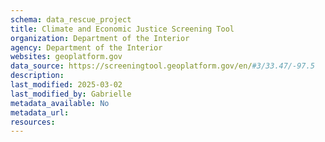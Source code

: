 ```yaml
---
schema: data_rescue_project 
title: Climate and Economic Justice Screening Tool
organization: Department of the Interior
agency: Department of the Interior
websites: geoplatform.gov
data_source: https://screeningtool.geoplatform.gov/en/#3/33.47/-97.5
description: 
last_modified: 2025-03-02
last_modified_by: Gabrielle
metadata_available: No
metadata_url: 
resources:
---
```

